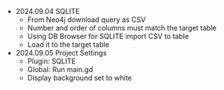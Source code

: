 - 2024.09.04 SQLITE
  - From Neo4j download query as CSV
  - Number and order of columns must match the target table
  - Using DB Browser for SQLITE import CSV to table
  - Load it to the target table
- 2024.09.05 Project Settings
  - Plugin: SQLITE
  - Global: Run main.gd
  - Display background set to white
